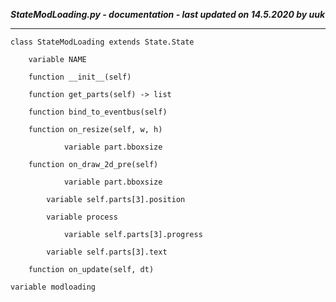 ***StateModLoading.py - documentation - last updated on 14.5.2020 by uuk***
___

    class StateModLoading extends State.State

        variable NAME

        function __init__(self)

        function get_parts(self) -> list

        function bind_to_eventbus(self)

        function on_resize(self, w, h)

                variable part.bboxsize

        function on_draw_2d_pre(self)

                variable part.bboxsize

            variable self.parts[3].position

            variable process

                variable self.parts[3].progress

            variable self.parts[3].text

        function on_update(self, dt)

    variable modloading